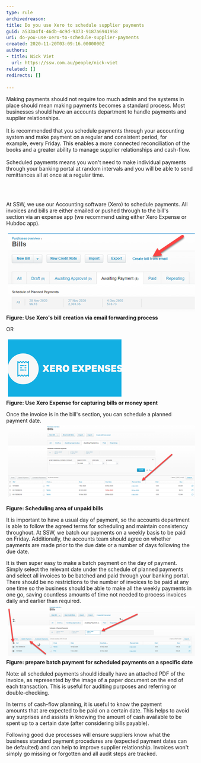 ```yaml
---
type: rule
archivedreason: 
title: Do you use Xero to schedule supplier payments
guid: a533a4f4-46db-4c9d-9373-9187a6941958
uri: do-you-use-xero-to-schedule-supplier-payments
created: 2020-11-20T03:09:16.0000000Z
authors:
- title: Nick Viet
  url: https://ssw.com.au/people/nick-viet
related: []
redirects: []

---
```



<p>​​​​​​​Making payments should not require too much admin and the systems in place should mean making payments becomes a standard process. Most businesses should have an accounts department to handle payments and supplier relationships.<br><br>It is recommended that you schedule payments through your accounting system and make payment on a regular and consistent period, for example, every Friday. This enables a more connected reconciliation of the books and a greater ability to manage supplier relationships and cash-flow.<br><br>Scheduled payments means you won't need to make individual payments through your banking portal at random intervals and you will be able to send remittances all at once at a regular time.<br></p>
<br><excerpt class='endintro'></excerpt><br>
<p>​At SSW, we use our Accounting software (Xero) to schedule payments. All invoices and bills are either emailed or pushed through to the bill's section via an expense app (we recommend using either Xero Expense or Hubdoc app). <br></p><p><img src="2020-11-20_14-47-54.png" alt="2020-11-20_14-47-54.png" style="margin:5px;" /><br><strong>Figure: Use Xero's bill creation via email forwarding process</strong></p><p><strong>​</strong>OR<br></p><p>​<img src="2020-11-20_15-09-45.png" alt="2020-11-20_15-09-45.png" style="margin:5px;" /><br><strong>Figure: Use Xero Expense for capturing bills or money spent</strong></p><p>Once the invoice is in the bill's section, you can schedule a planned payment date. <img src="2020-11-20_15-00-03.png" alt="2020-11-20_15-00-03.png" style="margin:5px;width:808px;" /><br></p><p><strong>Figure: Scheduling area of unpaid bills</strong></p><p>It is important to have a usual day of payment, so the accounts department is able to follow the agreed terms for scheduling and maintain consistency throughout. At SSW, we batch our payments on a weekly basis to be paid on Friday. Additionally, the accounts team should agree on whether payments are made prior to the due date or a number of days following the due date. <br></p><p>​It is then super easy to make a batch payment on the day of​ payment. Simply select the relevant date under the schedule of planned payments and select all invoices to be batched and paid through your banking portal. There should be no restrictions to the number of invoices to be paid at any one time so the business should be able to make all the weekly payments in one go, saving countless amounts of time not needed to process invoices daily and earlier than required.​<img src="2020-11-20_11-19-38.png" alt="2020-11-20_11-19-38.png" style="margin:5px;width:808px;" /><br><strong>Figure: prepare batch payment for scheduled payments on a specific date</strong><br></p><p>Note: all scheduled payments should ideally have an attached PDF of the invoice, as represented by the image of a paper document on the end of each transaction. This is useful for auditing purposes and referring or double-checking. <br></p><p>​In terms of cash-flow planning, it is useful to know the payment amounts that are expected to be paid on a certain date. This helps to avoid any surprises and assists in knowing the amount of cash available to be spent up to a certain date (after considering bills payable). <br></p><p>Following good due processes will ensure suppliers know what the business standard payment procedures are (expected payment dates can be defaulted) and can help to improve supplier relationship. Invoices won't simply go missing or forgotten and all audit steps are tracked. <br></p><p>​<br></p>


